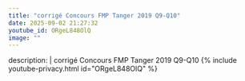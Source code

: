 ```yaml
---
title: "corrigé Concours FMP Tanger 2019 Q9-Q10"
date: 2025-09-02 21:27:32 
youtube_id: ORgeL848OlQ
image: ""
---
```

description: |
  corrigé Concours FMP Tanger 2019 Q9-Q10
{% include youtube-privacy.html id="ORgeL848OlQ" %}

